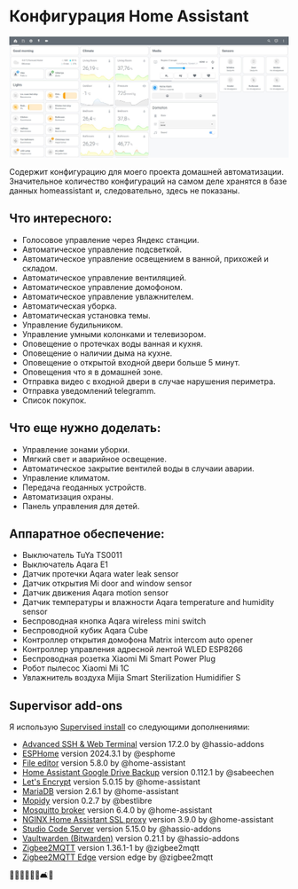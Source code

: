 # Конфигурация Home Assistant 

![Home Assistant](https://github.com/alexfrydr/home_assistant_config/blob/master/screen.JPG)

Содержит конфигурацию для моего проекта домашней автоматизации. Значительное количество конфигураций на самом деле хранятся
в базе данных homeassistant и, следовательно, здесь не показаны.

## Что интересного:
- Голосовое управление через Яндекс станции.
- Автоматическое управление подсветкой.
- Автоматическое управление освещением в ванной, прихожей и складом.
- Автоматическое управление вентиляцией.
- Автоматическое управление домофоном.
- Автоматическое управление увлажнителем.
- Автоматическая уборка.
- Автоматическая установка темы.
- Управление будильником.
- Управление умными колонками и телевизором.
- Оповещение о протечках воды ванная и кухня.
- Оповещение о наличии дыма на кухне.
- Оповещение о открытой входной двери больше 5 минут.
- Оповещения что я в домашней зоне.
- Отправка видео с входной двери в случае нарушения периметра.
- Отправка уведомлений telegramm.
- Список покупок.

## Что еще нужно доделать:
- Управление зонами уборки.
- Мягкий свет и аварийное освещение.
- Автоматическое закрытие вентилей воды в случаии аварии.
- Управление климатом.
- Передача геоданных устройств.
- Автоматизация охраны.
- Панель управления для детей.

## Аппаратное обеспечение:
- Выключатель TuYa TS0011
- Выключатель Aqara E1
- Датчик протечки Aqara water leak sensor
- Датчик открытия Mi door and window sensor
- Датчик движения Aqara motion sensor
- Датчик температуры и влажности Aqara temperature and humidity sensor
- Беспроводная кнопка Aqara wireless mini switch
- Беспроводной кубик Aqara Cube 
- Контроллер открытия  домофона Matrix intercom auto opener
- Контроллер управления адресной лентой WLED ESP8266
- Беспроводная розетка Xiaomi Mi Smart Power Plug
- Робот пылесос Xiaomi Mi 1C
- Увлажнитель воздуха Mijia Smart Sterilization Humidifier S

## Supervisor add-ons

Я использую [Supervised install](https://www.home-assistant.io/getting-started/) со следующими дополнениями:

- [Advanced SSH & Web Terminal](https://github.com/hassio-addons/addon-ssh) version 17.2.0 by @hassio-addons
- [ESPHome](https://github.com/esphome/) version 2024.3.1 by @esphome
- [File editor](https://github.com/home-assistant/addons/tree/master/configurator) version 5.8.0 by @home-assistant
- [Home Assistant Google Drive Backup](https://github.com/sabeechen/hassio-google-drive-backup) version 0.112.1 by @sabeechen
- [Let's Encrypt](https://github.com/home-assistant/addons/tree/master/letsencrypt) version 5.0.15 by @home-assistant
- [MariaDB](https://github.com/home-assistant/addons/tree/master/mariadb) version 2.6.1 by @home-assistant
- [Mopidy](https://github.com/bestlibre/hassio-addons/tree/master/mopidy) version 0.2.7 by @bestlibre
- [Mosquitto broker](https://github.com/home-assistant/addons/tree/master/mosquitto) version 6.4.0 by @home-assistant
- [NGINX Home Assistant SSL proxy](https://github.com/home-assistant/addons/tree/master/nginx_proxy) version 3.9.0 by @home-assistant
- [Studio Code Server](https://github.com/hassio-addons/addon-vscode) version 5.15.0 by @hassio-addons
- [Vaultwarden (Bitwarden)](https://github.com/hassio-addons/addon-bitwarden) version 0.21.1 by @hassio-addons
- [Zigbee2MQTT](https://github.com/zigbee2mqtt/hassio-zigbee2mqtt/tree/master/zigbee2mqtt) version 1.36.1-1 by @zigbee2mqtt
- [Zigbee2MQTT Edge](https://github.com/zigbee2mqtt/hassio-zigbee2mqtt/tree/master/zigbee2mqtt-edge) version edge by @zigbee2mqtt

🏡🔧📱💡🚪🚿🛋️🔌
